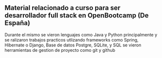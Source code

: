 ## Material relacionado a curso para ser desarrollador full stack en OpenBootcamp (De España)
Durante el mismo se vieron lenguajes como Java y Python principalmente y se ralizaron trabajos practicos
utlizando frameworks como Spring, Hibernate o Django, Base de datos Postgre, SQLite, y SQL
se vieron herramientas de gestion de proyecto como git y github   
